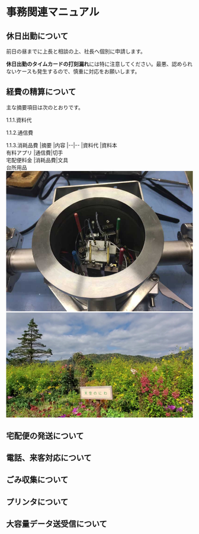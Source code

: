 # 事務関連マニュアル
## 休日出勤について
前日の昼までに上長と相談の上、社長へ個別に申請します。

**休日出勤のタイムカードの打刻漏れ**には特に注意してください。最悪、認められ
ないケースも発生するので、慎重に対応をお願いします。
## 経費の精算について
主な摘要項目は次のとおりです。

1.1.1.資料代

1.1.2.通信費

1.1.3.消耗品費
|摘要 |内容
|--|--
|資料代 |資料本<br>有料アプリ
|通信費|切手<br>宅配便料金
|消耗品費|文具<br>台所用品
![画像](img/20190220.jpg)
![北海道](img/hokkaidoOasysGarden.jpg)

## 宅配便の発送について
## 電話、来客対応について
## ごみ収集について
## プリンタについて
## 大容量データ送受信について



